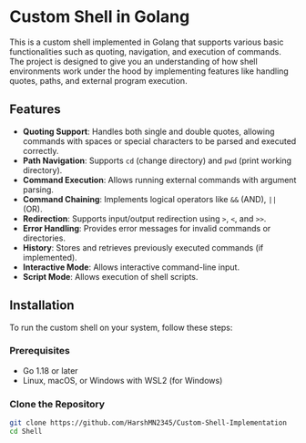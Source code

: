 # Custom Shell in Golang

This is a custom shell implemented in Golang that supports various basic functionalities such as quoting, navigation, and execution of commands. The project is designed to give you an understanding of how shell environments work under the hood by implementing features like handling quotes, paths, and external program execution.

## Features

- **Quoting Support**: Handles both single and double quotes, allowing commands with spaces or special characters to be parsed and executed correctly.
- **Path Navigation**: Supports `cd` (change directory) and `pwd` (print working directory).
- **Command Execution**: Allows running external commands with argument parsing.
- **Command Chaining**: Implements logical operators like `&&` (AND), `||` (OR).
- **Redirection**: Supports input/output redirection using `>`, `<`, and `>>`.
- **Error Handling**: Provides error messages for invalid commands or directories.
- **History**: Stores and retrieves previously executed commands (if implemented).
- **Interactive Mode**: Allows interactive command-line input.
- **Script Mode**: Allows execution of shell scripts.

## Installation

To run the custom shell on your system, follow these steps:

### Prerequisites

- Go 1.18 or later
- Linux, macOS, or Windows with WSL2 (for Windows)

### Clone the Repository

```bash
git clone https://github.com/HarshMN2345/Custom-Shell-Implementation
cd Shell
